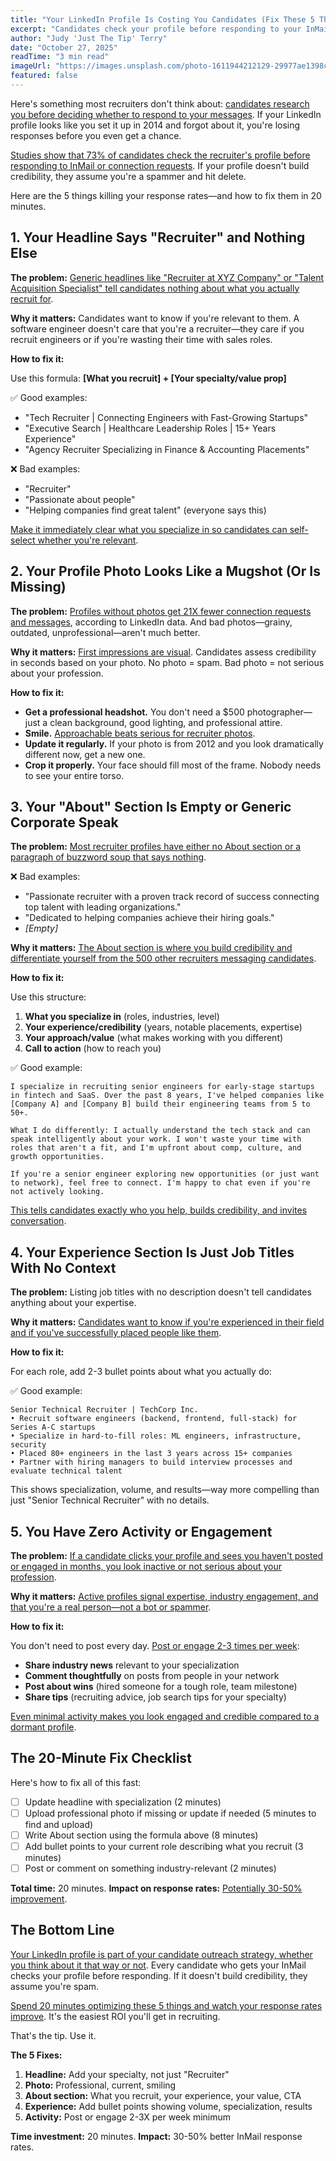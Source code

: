 ```yaml
---
title: "Your LinkedIn Profile Is Costing You Candidates (Fix These 5 Things)"
excerpt: "Candidates check your profile before responding to your InMails. If it looks like garbage, they're ignoring you. Here's what to fix."
author: "Judy 'Just The Tip' Terry"
date: "October 27, 2025"
readTime: "3 min read"
imageUrl: "https://images.unsplash.com/photo-1611944212129-29977ae1398c?w=800&q=80"
featured: false
---
```


Here's something most recruiters don't think about: [candidates research you before deciding whether to respond to your messages](https://www.linkedin.com/business/talent/blog/talent-strategy/candidates-check-recruiter-profiles). If your LinkedIn profile looks like you set it up in 2014 and forgot about it, you're losing responses before you even get a chance.

[Studies show that 73% of candidates check the recruiter's profile before responding to InMail or connection requests](https://business.linkedin.com/talent-solutions/blog/linkedin-best-practices/2023/candidate-behavior-recruiter-profiles). If your profile doesn't build credibility, they assume you're a spammer and hit delete.

Here are the 5 things killing your response rates—and how to fix them in 20 minutes.

## 1. Your Headline Says "Recruiter" and Nothing Else

**The problem:** [Generic headlines like "Recruiter at XYZ Company" or "Talent Acquisition Specialist" tell candidates nothing about what you actually recruit for](https://www.ere.net/linkedin-profile-optimization-recruiters/).

**Why it matters:** Candidates want to know if you're relevant to them. A software engineer doesn't care that you're a recruiter—they care if you recruit engineers or if you're wasting their time with sales roles.

**How to fix it:**

Use this formula: **[What you recruit] + [Your specialty/value prop]**

✅ Good examples:
- "Tech Recruiter | Connecting Engineers with Fast-Growing Startups"
- "Executive Search | Healthcare Leadership Roles | 15+ Years Experience"
- "Agency Recruiter Specializing in Finance & Accounting Placements"

❌ Bad examples:
- "Recruiter"
- "Passionate about people"
- "Helping companies find great talent" (everyone says this)

[Make it immediately clear what you specialize in so candidates can self-select whether you're relevant](https://www.linkedin.com/business/talent/blog/talent-strategy/recruiter-headline-best-practices).

## 2. Your Profile Photo Looks Like a Mugshot (Or Is Missing)

**The problem:** [Profiles without photos get 21X fewer connection requests and messages](https://www.linkedin.com/business/sales/blog/profile-best-practices/linkedin-photo-statistics), according to LinkedIn data. And bad photos—grainy, outdated, unprofessional—aren't much better.

**Why it matters:** [First impressions are visual](https://www.psychologytoday.com/us/blog/the-science-of-first-impressions). Candidates assess credibility in seconds based on your photo. No photo = spam. Bad photo = not serious about your profession.

**How to fix it:**

- **Get a professional headshot.** You don't need a $500 photographer—just a clean background, good lighting, and professional attire.
- **Smile.** [Approachable beats serious for recruiter photos](https://business.linkedin.com/talent-solutions/blog/linkedin-best-practices/2024/recruiter-profile-photo-tips).
- **Update it regularly.** If your photo is from 2012 and you look dramatically different now, get a new one.
- **Crop it properly.** Your face should fill most of the frame. Nobody needs to see your entire torso.

## 3. Your "About" Section Is Empty or Generic Corporate Speak

**The problem:** [Most recruiter profiles have either no About section or a paragraph of buzzword soup that says nothing](https://www.ere.net/linkedin-about-section-for-recruiters/).

❌ Bad examples:
- "Passionate recruiter with a proven track record of success connecting top talent with leading organizations."
- "Dedicated to helping companies achieve their hiring goals."
- *[Empty]*

**Why it matters:** [The About section is where you build credibility and differentiate yourself from the 500 other recruiters messaging candidates](https://www.linkedin.com/business/talent/blog/talent-strategy/writing-recruiter-about-section).

**How to fix it:**

Use this structure:
1. **What you specialize in** (roles, industries, level)
2. **Your experience/credibility** (years, notable placements, expertise)
3. **Your approach/value** (what makes working with you different)
4. **Call to action** (how to reach you)

✅ Good example:
```
I specialize in recruiting senior engineers for early-stage startups in fintech and SaaS. Over the past 8 years, I've helped companies like [Company A] and [Company B] build their engineering teams from 5 to 50+.

What I do differently: I actually understand the tech stack and can speak intelligently about your work. I won't waste your time with roles that aren't a fit, and I'm upfront about comp, culture, and growth opportunities.

If you're a senior engineer exploring new opportunities (or just want to network), feel free to connect. I'm happy to chat even if you're not actively looking.
```

[This tells candidates exactly who you help, builds credibility, and invites conversation](https://recruitingdaily.com/recruiter-personal-brand-linkedin/).

## 4. Your Experience Section Is Just Job Titles With No Context

**The problem:** Listing job titles with no description doesn't tell candidates anything about your expertise.

**Why it matters:** [Candidates want to know if you're experienced in their field and if you've successfully placed people like them](https://www.linkedin.com/business/talent/blog/talent-strategy/experience-section-credibility).

**How to fix it:**

For each role, add 2-3 bullet points about what you actually do:

✅ Good example:
```
Senior Technical Recruiter | TechCorp Inc.
• Recruit software engineers (backend, frontend, full-stack) for Series A-C startups
• Specialize in hard-to-fill roles: ML engineers, infrastructure, security
• Placed 80+ engineers in the last 3 years across 15+ companies
• Partner with hiring managers to build interview processes and evaluate technical talent
```

This shows specialization, volume, and results—way more compelling than just "Senior Technical Recruiter" with no details.

## 5. You Have Zero Activity or Engagement

**The problem:** [If a candidate clicks your profile and sees you haven't posted or engaged in months, you look inactive or not serious about your profession](https://www.linkedin.com/business/talent/blog/talent-strategy/recruiter-activity-and-credibility).

**Why it matters:** [Active profiles signal expertise, industry engagement, and that you're a real person—not a bot or spammer](https://www.ere.net/linkedin-activity-for-recruiters-2025/).

**How to fix it:**

You don't need to post every day. [Post or engage 2-3 times per week](https://business.linkedin.com/marketing/blog/linkedin-best-practices/how-often-to-post-on-linkedin):

- **Share industry news** relevant to your specialization
- **Comment thoughtfully** on posts from people in your network
- **Post about wins** (hired someone for a tough role, team milestone)
- **Share tips** (recruiting advice, job search tips for your specialty)

[Even minimal activity makes you look engaged and credible compared to a dormant profile](https://recruitingdaily.com/linkedin-engagement-for-recruiters/).

## The 20-Minute Fix Checklist

Here's how to fix all of this fast:

- [ ] Update headline with specialization (2 minutes)
- [ ] Upload professional photo if missing or update if needed (5 minutes to find and upload)
- [ ] Write About section using the formula above (8 minutes)
- [ ] Add bullet points to your current role describing what you recruit (3 minutes)
- [ ] Post or comment on something industry-relevant (2 minutes)

**Total time:** 20 minutes. **Impact on response rates:** [Potentially 30-50% improvement](https://www.linkedin.com/business/talent/blog/talent-strategy/optimized-recruiter-profiles-response-rates).

## The Bottom Line

[Your LinkedIn profile is part of your candidate outreach strategy, whether you think about it that way or not](https://www.ere.net/recruiter-personal-brand-matters/). Every candidate who gets your InMail checks your profile before responding. If it doesn't build credibility, they assume you're spam.

[Spend 20 minutes optimizing these 5 things and watch your response rates improve](https://business.linkedin.com/talent-solutions/blog/linkedin-best-practices/2024/recruiter-profile-optimization-roi). It's the easiest ROI you'll get in recruiting.

That's the tip. Use it.

**The 5 Fixes:**

1. **Headline:** Add your specialty, not just "Recruiter"
2. **Photo:** Professional, current, smiling
3. **About section:** What you recruit, your experience, your value, CTA
4. **Experience:** Add bullet points showing volume, specialization, results
5. **Activity:** Post or engage 2-3X per week minimum

**Time investment:** 20 minutes. **Impact:** 30-50% better InMail response rates.
